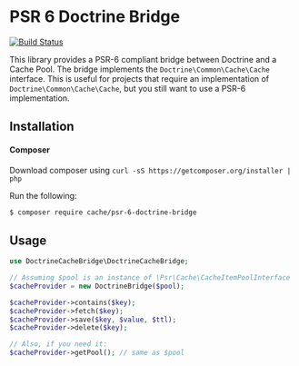 # PSR 6 Doctrine Bridge 
[![Build Status](https://travis-ci.org/php-cache/doctrine-bridge.svg)](https://travis-ci.org/php-cache/doctrine-bridge)

This library provides a PSR-6 compliant bridge between Doctrine and a Cache Pool. The bridge implements the 
`Doctrine\Common\Cache\Cache` interface. This is useful for projects that require an implementation of 
`Doctrine\Common\Cache\Cache`, but you still want to use a PSR-6 implementation. 

## Installation

#### Composer

Download composer using `curl -sS https://getcomposer.org/installer | php`

Run the following:

```sh
$ composer require cache/psr-6-doctrine-bridge
```

## Usage


```php
use DoctrineCacheBridge\DoctrineCacheBridge;

// Assuming $pool is an instance of \Psr\Cache\CacheItemPoolInterface
$cacheProvider = new DoctrineBridge($pool);

$cacheProvider->contains($key);
$cacheProvider->fetch($key);
$cacheProvider->save($key, $value, $ttl);
$cacheProvider->delete($key);

// Also, if you need it:
$cacheProvider->getPool(); // same as $pool
```
